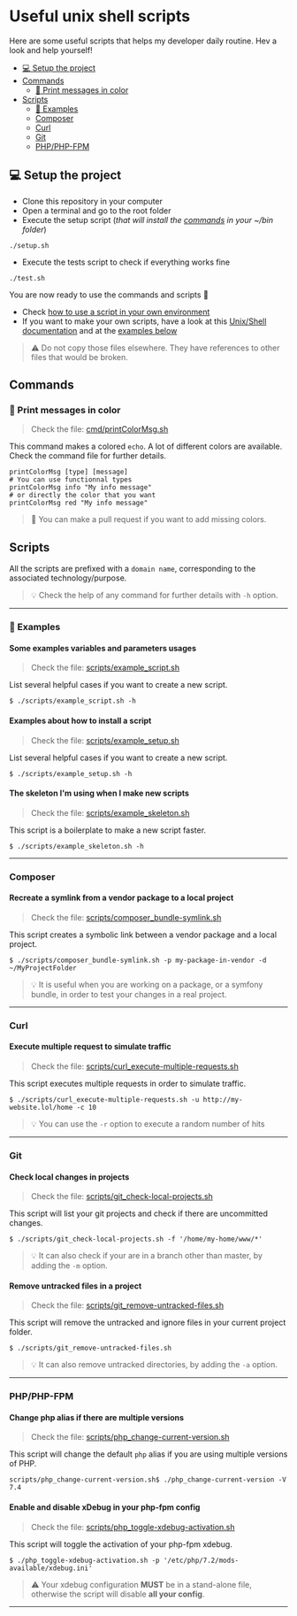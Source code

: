 # Useful unix shell scripts

Here are some useful scripts that helps my developer daily routine. 
Hev a look and help yourself!

<!-- START doctoc generated TOC please keep comment here to allow auto update -->
<!-- DON'T EDIT THIS SECTION, INSTEAD RE-RUN doctoc TO UPDATE -->


- [:computer: Setup the project](#computer-setup-the-project)
- [Commands](#commands)
  - [:rainbow: Print messages in color](#rainbow-print-messages-in-color)
- [Scripts](#scripts)
  - [:blue_book: Examples](#blue_book-examples)
  - [Composer](#composer)
  - [Curl](#curl)
  - [Git](#git)
  - [PHP/PHP-FPM](#phpphp-fpm)

<!-- END doctoc generated TOC please keep comment here to allow auto update -->

## :computer: Setup the project

- Clone this repository in your computer
- Open a terminal and go to the root folder
- Execute the setup script (_that will install the [commands](#Commands) in your ~/bin folder_)
```
./setup.sh
```
- Execute the tests script to check if everything works fine
```
./test.sh
```
 
You are now ready to use the commands and scripts :metal: 

- Check [how to use a script in your own environment](https://github.com/f-dumas/documentation/blob/master/Unix-Shell.md#how-to-execute-scripts)
- If you want to make your own scripts, have a look at this 
 [Unix/Shell documentation](https://github.com/f-dumas/documentation/blob/master/Unix-Shell.md) 
 and at the [examples below](#blue_book-examples)
 
> :warning: Do not copy those files elsewhere. They have references to other files that would be broken.

## Commands

### :rainbow: Print messages in color

> Check the file: [cmd/printColorMsg.sh](cmd/printColorMsg.sh)

This command makes a colored `echo`. A lot of different colors are available.
Check the command file for further details.
```
printColorMsg [type] [message]
# You can use functionnal types
printColorMsg info "My info message"
# or directly the color that you want
printColorMsg red "My info message"
```

> :pray: You can make a pull request if you want to add missing colors.

## Scripts

All the scripts are prefixed with a `domain name`, corresponding to the associated technology/purpose.

> :bulb: Check the help of any command for further details with `-h` option.

---

### :blue_book: Examples

####  Some examples variables and parameters usages
 
> Check the file: [scripts/example_script.sh](scripts/example_script.sh) 

List several helpful cases if you want to create a new script. 

```
$ ./scripts/example_script.sh -h
```

#### Examples about how to install a script

> Check the file: [scripts/example_setup.sh](scripts/example_setup.sh) 

List several helpful cases if you want to create a new script. 

```
$ ./scripts/example_setup.sh -h
```

#### The skeleton I'm using when I make new scripts

> Check the file: [scripts/example_skeleton.sh](scripts/example_skeleton.sh)

This script is a boilerplate to make a new script faster.

```
$ ./scripts/example_skeleton.sh -h 
```

---

### Composer

#### Recreate a symlink from a vendor package to a local project

> Check the file: [scripts/composer_bundle-symlink.sh](scripts/composer_bundle-symlink.sh)

This script creates a symbolic link between a vendor package and a local project. 
 
```
$ ./scripts/composer_bundle-symlink.sh -p my-package-in-vendor -d ~/MyProjectFolder 
```

> :bulb: It is useful when you are working on a package, or a symfony bundle, in order to test your changes in a real project.

---

### Curl

#### Execute multiple request to simulate traffic

> Check the file: [scripts/curl_execute-multiple-requests.sh](scripts/curl_execute-multiple-requests.sh)

This script executes multiple requests in order to simulate traffic.
 
```
$ ./scripts/curl_execute-multiple-requests.sh -u http://my-website.lol/home -c 10 
```

> :bulb: You can use the `-r` option to execute a random number of hits

---

### Git

#### Check local changes in projects

> Check the file: [scripts/git_check-local-projects.sh](scripts/git_check-local-projects.sh) 

This script will list your git projects and check if there are uncommitted changes.

```
$ ./scripts/git_check-local-projects.sh -f '/home/my-home/www/*'
```

> :bulb: It can also check if your are in a branch other than master, by adding the `-m` option.

#### Remove untracked files in a project

> Check the file: [scripts/git_remove-untracked-files.sh](scripts/git_remove-untracked-files.sh)

This script will remove the untracked and ignore files in your current project folder.
```
$ ./scripts/git_remove-untracked-files.sh
```

> :bulb: It can also remove untracked directories, by adding the `-a` option.

---

### PHP/PHP-FPM

#### Change php alias if there are multiple versions

> Check the file: [scripts/php_change-current-version.sh](scripts/php_change-current-version.sh)

This script will change the default `php` alias if you are using multiple versions of PHP.

```
scripts/php_change-current-version.sh$ ./php_change-current-version -V 7.4
```

#### Enable and disable xDebug in your php-fpm config

> Check the file: [scripts/php_toggle-xdebug-activation.sh](scripts/php_toggle-xdebug-activation.sh) 

This script will toggle the activation of your php-fpm xdebug.

```
$ ./php_toggle-xdebug-activation.sh -p '/etc/php/7.2/mods-available/xdebug.ini'
```

> :warning: Your xdebug configuration **MUST** be in a stand-alone file, otherwise the script will disable **all your config**.

---

